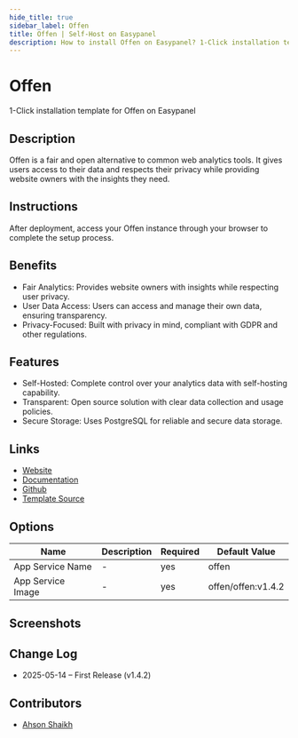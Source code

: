 ```yaml
---
hide_title: true
sidebar_label: Offen
title: Offen | Self-Host on Easypanel
description: How to install Offen on Easypanel? 1-Click installation template for Offen on Easypanel
---
```


<!-- generated -->

# Offen

1-Click installation template for Offen on Easypanel

## Description

Offen is a fair and open alternative to common web analytics tools. It gives users access to their data and respects their privacy while providing website owners with the insights they need.

## Instructions

After deployment, access your Offen instance through your browser to complete the setup process.

## Benefits

- Fair Analytics: Provides website owners with insights while respecting user privacy.
- User Data Access: Users can access and manage their own data, ensuring transparency.
- Privacy-Focused: Built with privacy in mind, compliant with GDPR and other regulations.

## Features

- Self-Hosted: Complete control over your analytics data with self-hosting capability.
- Transparent: Open source solution with clear data collection and usage policies.
- Secure Storage: Uses PostgreSQL for reliable and secure data storage.

## Links

- [Website](https://www.offen.dev)
- [Documentation](https://docs.offen.dev)
- [Github](https://github.com/offen/offen)
- [Template Source](https://github.com/easypanel-io/templates/tree/main/templates/offen)

## Options

Name | Description | Required | Default Value
-|-|-|-
App Service Name | - | yes | offen
App Service Image | - | yes | offen/offen:v1.4.2

## Screenshots


## Change Log

- 2025-05-14 – First Release (v1.4.2)

## Contributors

- [Ahson Shaikh](https://github.com/Ahson-Shaikh)
